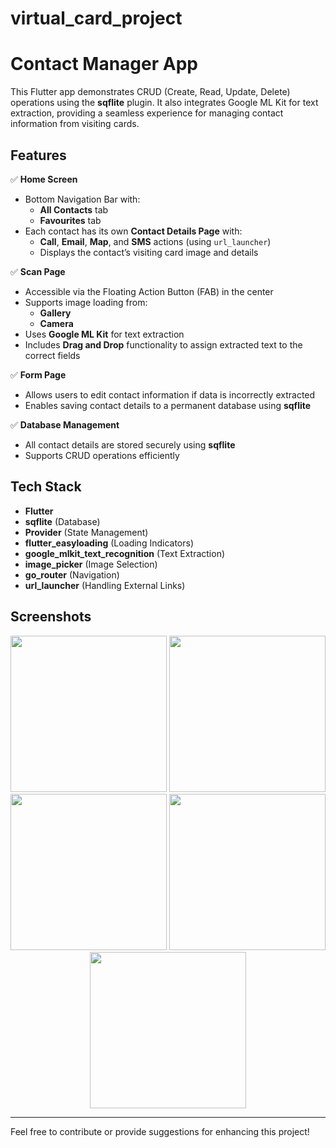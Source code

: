 
# virtual_card_project

# Contact Manager App

This Flutter app demonstrates CRUD (Create, Read, Update, Delete) operations using the **sqflite** plugin. It also integrates Google ML Kit for text extraction, providing a seamless experience for managing contact information from visiting cards.

## Features
✅ **Home Screen**
- Bottom Navigation Bar with:
  - **All Contacts** tab
  - **Favourites** tab
- Each contact has its own **Contact Details Page** with:
  - **Call**, **Email**, **Map**, and **SMS** actions (using `url_launcher`)
  - Displays the contact’s visiting card image and details

✅ **Scan Page**
- Accessible via the Floating Action Button (FAB) in the center
- Supports image loading from:
  - **Gallery**
  - **Camera**
- Uses **Google ML Kit** for text extraction
- Includes **Drag and Drop** functionality to assign extracted text to the correct fields

✅ **Form Page**
- Allows users to edit contact information if data is incorrectly extracted
- Enables saving contact details to a permanent database using **sqflite**

✅ **Database Management**
- All contact details are stored securely using **sqflite**
- Supports CRUD operations efficiently

## Tech Stack
- **Flutter**
- **sqflite** (Database)
- **Provider** (State Management)
- **flutter_easyloading** (Loading Indicators)
- **google_mlkit_text_recognition** (Text Extraction)
- **image_picker** (Image Selection)
- **go_router** (Navigation)
- **url_launcher** (Handling External Links)

## Screenshots
<p align="center">
  <img src="https://github.com/user-attachments/assets/2f533ad0-8b57-46b7-945d-5312c847be26" width="250" />
  <img src="https://github.com/user-attachments/assets/cbb77123-96e0-4dbb-977e-c2386bb4a94a" width="250" />
  <img src="https://github.com/user-attachments/assets/9fb80662-a0c6-4e2b-8ad8-f86124a09514" width="250" />
  <img src="https://github.com/user-attachments/assets/a425c187-89d9-488e-9176-7bf3500257f7" width="250" />
  <img src="https://github.com/user-attachments/assets/056fd975-502c-438a-ba2a-faf9dadac92a" width="250" />
</p>


---

Feel free to contribute or provide suggestions for enhancing this project!

